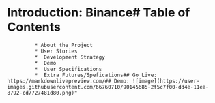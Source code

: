 # Introduction: Binance# Table of Contents
             * About the Project
             * User Stories
             *  Development Strategy
             *  Demo
             *  User Specifications
             *  Extra Futures/Spefications## Go Live: https://markdownlivepreview.com/## Demo: ![image](https://user-images.githubusercontent.com/66760710/90145685-2f5c7f00-dd4e-11ea-8792-cd7727481d80.png)"